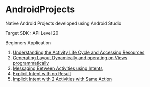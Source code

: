 # AndroidProjects
Native Android Projects developed using Android Studio

Target SDK : API Level 20

Beginners Application

  1. <a href= "https://github.com/tech-boy/AndroidProjects/tree/master/ActivityLifeCycle_and_AccessingResources">Understanding the Activity Life Cycle and Accessing Resources  </a>
  2. <a href= "https://github.com/tech-boy/AndroidProjects/tree/master/Programmed_RelativeLayout"> Generating Layout Dynamically and operating on Views programmatically </a>
  3. <a href= "https://github.com/tech-boy/AndroidProjects/tree/master/Intents"> Messaging Between Activities using Intents </a>
  4. <a href= "https://github.com/tech-boy/AndroidProjects/tree/master/Explicit_Intents"> Explicit Intent with no Result </a>
  5. <a href= "https://github.com/tech-boy/AndroidProjects/tree/master/Implicit_Intent"> Implicit Intent with 2 Activities with Same Action </a>
  
